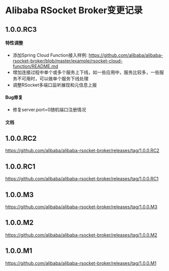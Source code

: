 Alibaba RSocket Broker变更记录
==========================

## 1.0.0.RC3

#### 特性调整

* 添加Spring Cloud Function接入样例: https://github.com/alibaba/alibaba-rsocket-broker/blob/master/example/rsocket-cloud-function/README.md
* 增加连接过程中单个或多个服务上下线，如一些应用中，服务比较多，一些服务不可用时，可以做单个服务下线处理
* 调整RSocket多端口监听展现和元信息上报

#### Bug修复

* 修复server.port=0随机端口注册情况

#### 文档


## 1.0.0.RC2

https://github.com/alibaba/alibaba-rsocket-broker/releases/tag/1.0.0.RC2

## 1.0.0.RC1

https://github.com/alibaba/alibaba-rsocket-broker/releases/tag/1.0.0.RC1

## 1.0.0.M3

https://github.com/alibaba/alibaba-rsocket-broker/releases/tag/1.0.0.M3

## 1.0.0.M2

https://github.com/alibaba/alibaba-rsocket-broker/releases/tag/1.0.0.M2

## 1.0.0.M1

https://github.com/alibaba/alibaba-rsocket-broker/releases/tag/1.0.0.M1